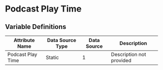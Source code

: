 # Podcast Play Time

### 

## Variable Definitions

| Attribute Name|Data Source Type|Data Source|Description|
| --- | --- | --- | --- |
|Podcast Play Time|Static|1|Description not provided|



